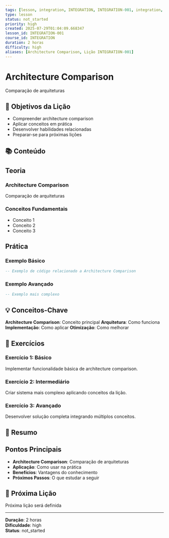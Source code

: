 ```yaml
---
tags: [lesson, integration, INTEGRATION, INTEGRATION-001, integration, lesson]
type: lesson
status: not_started
priority: high
created: 2025-07-29T01:04:09.668347
lesson_id: INTEGRATION-001
course_id: INTEGRATION
duration: 2 horas
difficulty: high
aliases: [Architecture Comparison, Lição INTEGRATION-001]
---
```


# Architecture Comparison

Comparação de arquiteturas

## 🎯 Objetivos da Lição

- Compreender architecture comparison
- Aplicar conceitos em prática
- Desenvolver habilidades relacionadas
- Preparar-se para próximas lições

## 📚 Conteúdo


## Teoria

### Architecture Comparison
Comparação de arquiteturas

### Conceitos Fundamentais
- Conceito 1
- Conceito 2
- Conceito 3

## Prática

### Exemplo Básico
```lua
-- Exemplo de código relacionado a Architecture Comparison
```

### Exemplo Avançado
```lua
-- Exemplo mais complexo
```


## 💡 Conceitos-Chave

**Architecture Comparison**: Conceito principal
**Arquitetura**: Como funciona
**Implementação**: Como aplicar
**Otimização**: Como melhorar

## 🧪 Exercícios


### Exercício 1: Básico
Implementar funcionalidade básica de architecture comparison.

### Exercício 2: Intermediário
Criar sistema mais complexo aplicando conceitos da lição.

### Exercício 3: Avançado
Desenvolver solução completa integrando múltiplos conceitos.


## 📝 Resumo


## Pontos Principais

- **Architecture Comparison**: Comparação de arquiteturas
- **Aplicação**: Como usar na prática
- **Benefícios**: Vantagens do conhecimento
- **Próximos Passos**: O que estudar a seguir


## 🔗 Próxima Lição

Próxima lição será definida

---

**Duração**: 2 horas  
**Dificuldade**: high  
**Status**: not_started
